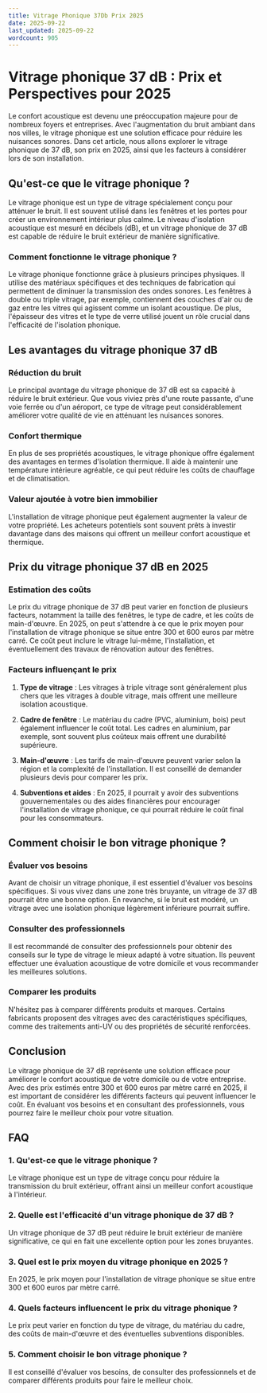 ```yaml
---
title: Vitrage Phonique 37Db Prix 2025
date: 2025-09-22
last_updated: 2025-09-22
wordcount: 905
---
```


# Vitrage phonique 37 dB : Prix et Perspectives pour 2025

Le confort acoustique est devenu une préoccupation majeure pour de nombreux foyers et entreprises. Avec l'augmentation du bruit ambiant dans nos villes, le vitrage phonique est une solution efficace pour réduire les nuisances sonores. Dans cet article, nous allons explorer le vitrage phonique de 37 dB, son prix en 2025, ainsi que les facteurs à considérer lors de son installation.

## Qu'est-ce que le vitrage phonique ?

Le vitrage phonique est un type de vitrage spécialement conçu pour atténuer le bruit. Il est souvent utilisé dans les fenêtres et les portes pour créer un environnement intérieur plus calme. Le niveau d'isolation acoustique est mesuré en décibels (dB), et un vitrage phonique de 37 dB est capable de réduire le bruit extérieur de manière significative.

### Comment fonctionne le vitrage phonique ?

Le vitrage phonique fonctionne grâce à plusieurs principes physiques. Il utilise des matériaux spécifiques et des techniques de fabrication qui permettent de diminuer la transmission des ondes sonores. Les fenêtres à double ou triple vitrage, par exemple, contiennent des couches d'air ou de gaz entre les vitres qui agissent comme un isolant acoustique. De plus, l'épaisseur des vitres et le type de verre utilisé jouent un rôle crucial dans l'efficacité de l'isolation phonique.

## Les avantages du vitrage phonique 37 dB

### Réduction du bruit

Le principal avantage du vitrage phonique de 37 dB est sa capacité à réduire le bruit extérieur. Que vous viviez près d'une route passante, d'une voie ferrée ou d'un aéroport, ce type de vitrage peut considérablement améliorer votre qualité de vie en atténuant les nuisances sonores.

### Confort thermique

En plus de ses propriétés acoustiques, le vitrage phonique offre également des avantages en termes d'isolation thermique. Il aide à maintenir une température intérieure agréable, ce qui peut réduire les coûts de chauffage et de climatisation.

### Valeur ajoutée à votre bien immobilier

L'installation de vitrage phonique peut également augmenter la valeur de votre propriété. Les acheteurs potentiels sont souvent prêts à investir davantage dans des maisons qui offrent un meilleur confort acoustique et thermique.

## Prix du vitrage phonique 37 dB en 2025

### Estimation des coûts

Le prix du vitrage phonique de 37 dB peut varier en fonction de plusieurs facteurs, notamment la taille des fenêtres, le type de cadre, et les coûts de main-d'œuvre. En 2025, on peut s'attendre à ce que le prix moyen pour l'installation de vitrage phonique se situe entre 300 et 600 euros par mètre carré. Ce coût peut inclure le vitrage lui-même, l'installation, et éventuellement des travaux de rénovation autour des fenêtres.

### Facteurs influençant le prix

1. **Type de vitrage** : Les vitrages à triple vitrage sont généralement plus chers que les vitrages à double vitrage, mais offrent une meilleure isolation acoustique.
   
2. **Cadre de fenêtre** : Le matériau du cadre (PVC, aluminium, bois) peut également influencer le coût total. Les cadres en aluminium, par exemple, sont souvent plus coûteux mais offrent une durabilité supérieure.

3. **Main-d'œuvre** : Les tarifs de main-d'œuvre peuvent varier selon la région et la complexité de l'installation. Il est conseillé de demander plusieurs devis pour comparer les prix.

4. **Subventions et aides** : En 2025, il pourrait y avoir des subventions gouvernementales ou des aides financières pour encourager l'installation de vitrage phonique, ce qui pourrait réduire le coût final pour les consommateurs.

## Comment choisir le bon vitrage phonique ?

### Évaluer vos besoins

Avant de choisir un vitrage phonique, il est essentiel d'évaluer vos besoins spécifiques. Si vous vivez dans une zone très bruyante, un vitrage de 37 dB pourrait être une bonne option. En revanche, si le bruit est modéré, un vitrage avec une isolation phonique légèrement inférieure pourrait suffire.

### Consulter des professionnels

Il est recommandé de consulter des professionnels pour obtenir des conseils sur le type de vitrage le mieux adapté à votre situation. Ils peuvent effectuer une évaluation acoustique de votre domicile et vous recommander les meilleures solutions.

### Comparer les produits

N'hésitez pas à comparer différents produits et marques. Certains fabricants proposent des vitrages avec des caractéristiques spécifiques, comme des traitements anti-UV ou des propriétés de sécurité renforcées.

## Conclusion

Le vitrage phonique de 37 dB représente une solution efficace pour améliorer le confort acoustique de votre domicile ou de votre entreprise. Avec des prix estimés entre 300 et 600 euros par mètre carré en 2025, il est important de considérer les différents facteurs qui peuvent influencer le coût. En évaluant vos besoins et en consultant des professionnels, vous pourrez faire le meilleur choix pour votre situation.

## FAQ

### 1. Qu'est-ce que le vitrage phonique ?

Le vitrage phonique est un type de vitrage conçu pour réduire la transmission du bruit extérieur, offrant ainsi un meilleur confort acoustique à l'intérieur.

### 2. Quelle est l'efficacité d'un vitrage phonique de 37 dB ?

Un vitrage phonique de 37 dB peut réduire le bruit extérieur de manière significative, ce qui en fait une excellente option pour les zones bruyantes.

### 3. Quel est le prix moyen du vitrage phonique en 2025 ?

En 2025, le prix moyen pour l'installation de vitrage phonique se situe entre 300 et 600 euros par mètre carré.

### 4. Quels facteurs influencent le prix du vitrage phonique ?

Le prix peut varier en fonction du type de vitrage, du matériau du cadre, des coûts de main-d'œuvre et des éventuelles subventions disponibles.

### 5. Comment choisir le bon vitrage phonique ?

Il est conseillé d'évaluer vos besoins, de consulter des professionnels et de comparer différents produits pour faire le meilleur choix.